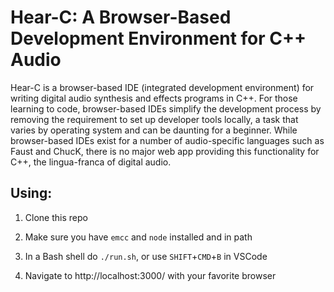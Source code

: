# Hear-C: A Browser-Based Development Environment for C++ Audio
Hear-C is a browser-based IDE (integrated development environment) for writing digital audio synthesis and effects programs in C++. For those learning to code, browser-based IDEs simplify the development process by removing the requirement to set up developer tools locally, a task that varies by operating system and can be daunting for a beginner. While browser-based IDEs exist for a number of audio-specific languages such as Faust and ChucK, there is no major web app providing this functionality for C++, the lingua-franca of digital audio.

## Using:

1. Clone this repo

2. Make sure you have `emcc` and `node` installed and in path

3. In a Bash shell do `./run.sh`, or use `SHIFT`+`CMD`+`B` in VSCode

4. Navigate to http://localhost:3000/ with your favorite browser